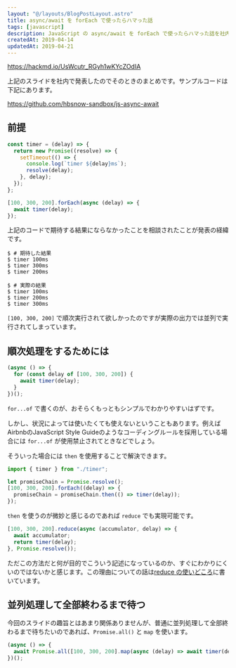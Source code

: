 ```yaml
---
layout: "@/layouts/BlogPostLayout.astro"
title: async/await を forEach で使ったらハマった話
tags: [javascript]
description: JavaScript の async/await を forEach で使ったらハマった話を社内で発表したので、発表内容に関する資料。
createdAt: 2019-04-14
updatedAt: 2019-04-21
---
```


https://hackmd.io/UsWcutr_RGyh1wKYcZOdIA

上記のスライドを社内で発表したのでそのときのまとめです。サンプルコードは下記にあります。

https://github.com/hbsnow-sandbox/js-async-await

## 前提

```js
const timer = (delay) => {
  return new Promise((resolve) => {
    setTimeout(() => {
      console.log(`timer ${delay}ms`);
      resolve(delay);
    }, delay);
  });
};

[100, 300, 200].forEach(async (delay) => {
  await timer(delay);
});
```

上記のコードで期待する結果にならなかったことを相談されたことが発表の経緯です。

```
$ # 期待した結果
$ timer 100ms
$ timer 300ms
$ timer 200ms
```

```
$ # 実際の結果
$ timer 100ms
$ timer 200ms
$ timer 300ms
```

`[100, 300, 200]` で順次実行されて欲しかったのですが実際の出力では並列で実行されてしまっています。

## 順次処理をするためには

```js
(async () => {
  for (const delay of [100, 300, 200]) {
    await timer(delay);
  }
})();
```

`for...of` で書くのが、おそらくもっともシンプルでわかりやすいはずです。

しかし、状況によっては使いたくても使えないということもあります。例えばAirbnbのJavaScript Style Guideのようなコーディングルールを採用している場合には `for...of` が使用禁止されてときなどでしょう。

そういった場合には `then` を使用することで解決できます。

```js
import { timer } from "./timer";

let promiseChain = Promise.resolve();
[100, 300, 200].forEach((delay) => {
  promiseChain = promiseChain.then(() => timer(delay));
});
```

`then` を使うのが微妙と感じるのであれば `reduce` でも実現可能です。

```js
[100, 300, 200].reduce(async (accumulator, delay) => {
  await accumulator;
  return timer(delay);
}, Promise.resolve());
```

ただこの方法だと何が目的でこういう記述になっているのか、すぐにわかりにくいのではないかと感じます。この理由についての話は[reduce の使いどころ](/blog/js-async-await-higher-order-function/)に書いています。

## 並列処理して全部終わるまで待つ

今回のスライドの趣旨とはあまり関係ありませんが、普通に並列処理して全部終わるまで待ちたいのであれば、`Promise.all()` と `map` を使います。

```js
(async () => {
  await Promise.all([100, 300, 200].map(async (delay) => await timer(delay)));
})();
```
